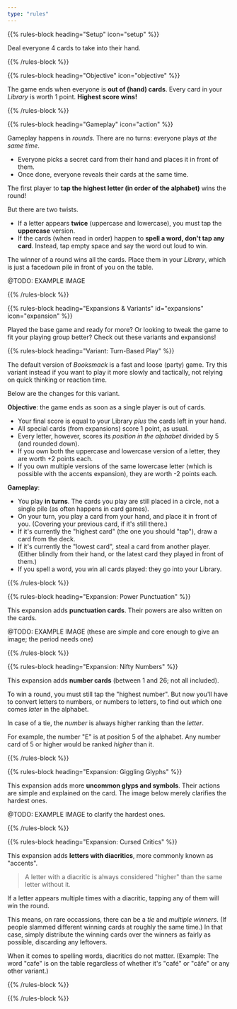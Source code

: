 ```yaml
---
type: "rules"
---
```


{{% rules-block heading="Setup" icon="setup" %}}

Deal everyone 4 cards to take into their hand.

{{% /rules-block %}}

{{% rules-block heading="Objective" icon="objective" %}}

The game ends when everyone is **out of (hand) cards**. Every card in your _Library_ is worth 1 point. **Highest score wins!**

{{% /rules-block %}}

{{% rules-block heading="Gameplay" icon="action" %}}

Gameplay happens in _rounds_. There are no turns: everyone plays _at the same time_.

* Everyone picks a secret card from their hand and places it in front of them.
* Once done, everyone reveals their cards at the same time.

The first player to **tap the highest letter (in order of the alphabet)** wins the round!

But there are two twists.

* If a letter appears **twice** (uppercase and lowercase), you must tap the **uppercase** version.
* If the cards (when read in order) happen to **spell a word, don't tap any card**. Instead, tap empty space and say the word out loud to win.

The winner of a round wins all the cards. Place them in your _Library_, which is just a facedown pile in front of you on the table.

@TODO: EXAMPLE IMAGE

{{% /rules-block %}}

{{% rules-block heading="Expansions & Variants" id="expansions" icon="expansion" %}}

Played the base game and ready for more? Or looking to tweak the game to fit your playing group better? Check out these variants and expansions!

{{% rules-block heading="Variant: Turn-Based Play" %}}

The default version of _Booksmack_ is a fast and loose (party) game. Try this variant instead if you want to play it more slowly and tactically, not relying on quick thinking or reaction time.

Below are the changes for this variant.

**Objective**: the game ends as soon as a single player is out of cards. 

* Your final score is equal to your Library _plus_ the cards left in your hand.
* All special cards (from expansions) score 1 point, as usual.
* Every letter, however, scores its _position in the alphabet_ divided by 5 (and rounded down).
* If you own both the uppercase and lowercase version of a letter, they are worth +2 points each.
* If you own multiple versions of the same lowercase letter (which is possible with the accents expansion), they are worth -2 points each.

**Gameplay**:

* You play **in turns**. The cards you play are still placed in a circle, not a single pile (as often happens in card games).
* On your turn, you play a card from your hand, and place it in front of you. (Covering your previous card, if it's still there.)
* If it's currently the "highest card" (the one you should "tap"), draw a card from the deck.
* If it's currently the "lowest card", steal a card from another player. (Either blindly from their hand, or the latest card they played in front of them.)
* If you spell a word, you win all cards played: they go into your Library.

{{% /rules-block %}}

{{% rules-block heading="Expansion: Power Punctuation" %}}

This expansion adds **punctuation cards**. Their powers are also written on the cards.

@TODO: EXAMPLE IMAGE (these are simple and core enough to give an image; the period needs one)

{{% /rules-block %}}

{{% rules-block heading="Expansion: Nifty Numbers" %}}

This expansion adds **number cards** (between 1 and 26; not all included).

To win a round, you must still tap the "highest number". But now you'll have to convert letters to numbers, or numbers to letters, to find out which one comes _later_ in the alphabet.

In case of a tie, the _number_ is always higher ranking than the _letter_.

For example, the number "E" is at position 5 of the alphabet. Any number card of 5 or higher would be ranked _higher_ than it.

{{% /rules-block %}}

{{% rules-block heading="Expansion: Giggling Glyphs" %}}

This expansion adds more **uncommon glyps and symbols**. Their actions are simple and explained on the card. The image below merely clarifies the hardest ones.

@TODO: EXAMPLE IMAGE to clarify the hardest ones.

{{% /rules-block %}}

{{% rules-block heading="Expansion: Cursed Critics" %}}

This expansion adds **letters with diacritics**, more commonly known as "accents".

> A letter with a diacritic is always considered "higher" than the same letter without it.

If a letter appears multiple times with a diacritic, tapping any of them will win the round. 

This means, on rare occassions, there can be a _tie_ and _multiple winners_. (If people slammed different winning cards at roughly the same time.) In that case, simply distribute the winning cards over the winners as fairly as possible, discarding any leftovers.

When it comes to spelling words, diacritics do not matter. (Example: The word "cafe" is on the table regardless of whether it's "café" or "câfe" or any other variant.)

{{% /rules-block %}}

{{% /rules-block %}}


